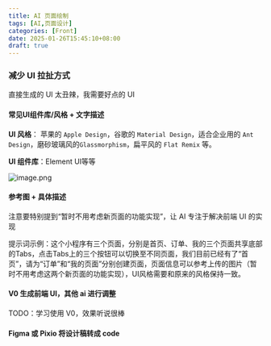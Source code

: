 ```yaml
---
title: AI 页面绘制
tags: [AI,页面设计]
categories: [Front]
date: 2025-01-26T15:45:10+08:00
draft: true
---
```

### 减少 UI 拉扯方式

直接生成的 UI 太丑辣，我需要好点的 UI

#### 常见UI组件库/风格 + 文字描述

**UI 风格**： 苹果的 `Apple Design`，谷歌的 `Material Design`，适合企业用的 `Ant Design`，磨砂玻璃风的`Glassmorphism`，扁平风的 `Flat Remix` 等。

**UI 组件库**：Element UI等等

![image.png](https://img.simi.host/20250126163118.png)

#### 参考图 + 具体描述

注意要特别提到“暂时不用考虑新页面的功能实现”，让 AI 专注于解决前端 UI 的实现

提示词示例：这个小程序有三个页面，分别是首页、订单、我的三个页面共享底部的Tabs，点击Tabs上的三个按钮可以切换至不同页面，我们目前已经有了“首页”，请为“订单”和“我的页面”分别创建页面，页面信息可以参考上传的图片（暂时不用考虑这两个新页面的功能实现），UI风格需要和原来的风格保持一致。

#### V0 生成前端 UI，其他 ai 进行调整

TODO：学习使用 V0，效果听说很棒

#### Figma 或 Pixio 将设计稿转成 code

